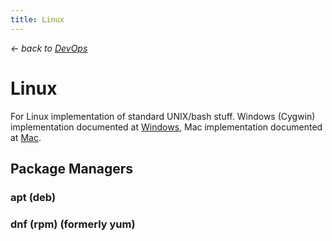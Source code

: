 ```yaml
---
title: Linux
---
```


*&larr; back to [DevOps](?devops)*

# Linux

For Linux implementation of standard UNIX/bash stuff. Windows (Cygwin) implementation documented at [Windows](?windows), Mac implementation documented at [Mac](?mac).

## Package Managers

### apt (deb)

### dnf (rpm) (formerly yum)